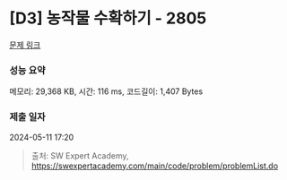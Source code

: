 # [D3] 농작물 수확하기 - 2805 

[문제 링크](https://swexpertacademy.com/main/code/problem/problemDetail.do?contestProbId=AV7GLXqKAWYDFAXB) 

### 성능 요약

메모리: 29,368 KB, 시간: 116 ms, 코드길이: 1,407 Bytes

### 제출 일자

2024-05-11 17:20



> 출처: SW Expert Academy, https://swexpertacademy.com/main/code/problem/problemList.do